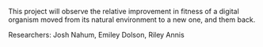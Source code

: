 This project will observe the relative improvement in fitness of a digital organism moved from its natural environment to a new one, and them back.

Researchers: Josh Nahum, Emiley Dolson, Riley Annis